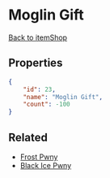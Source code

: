 # Moglin Gift

<no description available>

[Back to itemShop](../item-shops.md)

## Properties

```json
{
    "id": 23,
    "name": "Moglin Gift",
    "count": -100
}
```

## Related

- [Frost Pwny](../items/638-frost-pwny.md)
- [Black Ice Pwny](../items/639-black-ice-pwny.md)

